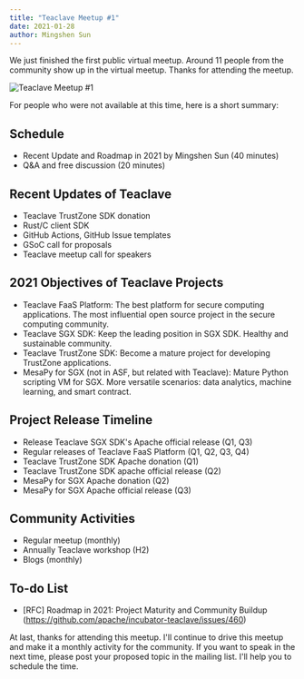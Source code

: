 ```yaml
---
title: "Teaclave Meetup #1"
date: 2021-01-28
author: Mingshen Sun
---
```


We just finished the first public virtual meetup. Around 11 people from the
community show up in the virtual meetup. Thanks for attending the meetup. 

![Teaclave Meetup #1](./img/teaclave-meetup-1-zoom.png)

For people who were not available at this time, here is a short summary:

## Schedule

- Recent Update and Roadmap in 2021 by Mingshen Sun (40 minutes)
- Q&A and free discussion (20 minutes)
## Recent Updates of Teaclave

- Teaclave TrustZone SDK donation
- Rust/C client SDK
- GitHub Actions, GitHub Issue templates
- GSoC call for proposals
- Teaclave meetup call for speakers

## 2021 Objectives of Teaclave Projects

- Teaclave FaaS Platform: The best platform for secure computing applications.
  The most influential open source project in the secure computing community.
- Teaclave SGX SDK: Keep the leading position in SGX SDK. Healthy and
  sustainable community.
- Teaclave TrustZone SDK: Become a mature project for developing TrustZone
  applications.
- MesaPy for SGX (not in ASF, but related with Teaclave): Mature Python
  scripting VM for SGX. More versatile scenarios: data analytics, machine
  learning, and smart contract.

## Project Release Timeline

- Release Teaclave SGX SDK's Apache official release (Q1, Q3)
- Regular releases of Teaclave FaaS Platform (Q1, Q2, Q3, Q4)
- Teaclave TrustZone SDK Apache donation (Q1)
- Teaclave TrustZone SDK apache official release (Q2)
- MesaPy for SGX Apache donation (Q2)
- MesaPy for SGX Apache official release (Q3)

## Community Activities

- Regular meetup (monthly)
- Annually Teaclave workshop (H2)
- Blogs (monthly)

## To-do List
- [RFC] Roadmap in 2021: Project Maturity and Community Buildup
  (https://github.com/apache/incubator-teaclave/issues/460)

At last, thanks for attending this meetup. I'll continue to drive this meetup
and make it a monthly activity for the community. If you want to speak in the
next time, please post your proposed topic in the mailing list. I'll help you
to schedule the time.
